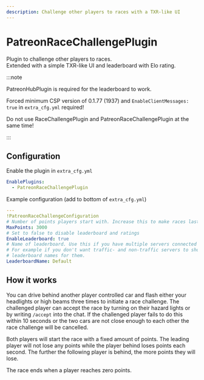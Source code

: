 ```yaml
---
description: Challenge other players to races with a TXR-like UI
---
```


# PatreonRaceChallengePlugin
Plugin to challenge other players to races.  
Extended with a simple TXR-like UI and leaderboard with Elo rating.

:::note

PatreonHubPlugin is required for the leaderboard to work.

Forced minimum CSP version of 0.1.77 (1937) and `EnableClientMessages: true` in `extra_cfg.yml` required!

Do not use RaceChallengePlugin and PatreonRaceChallengePlugin at the same time!

:::

## Configuration
Enable the plugin in `extra_cfg.yml`
```yaml
EnablePlugins:
  - PatreonRaceChallengePlugin
```
Example configuration (add to bottom of `extra_cfg.yml`)
```yaml
---
!PatreonRaceChallengeConfiguration
# Number of points players start with. Increase this to make races last longer
MaxPoints: 3000
# Set to false to disable leaderboard and ratings
EnableLeaderboard: true
# Name of leaderboard. Use this if you have multiple servers connected to the hub and want them to have different leaderboards.
# For example if you don't want traffic- and non-traffic servers to show on the same leaderboard, just use different
# leaderboard names for them.
LeaderboardName: Default
```
## How it works
You can drive behind another player controlled car and flash either your headlights or high beams three times to initiate a race challenge.
The challenged player can accept the race by turning on their hazard lights or by writing `/accept` into the chat. If the challenged player fails to do this within 10 seconds or the two cars are not close enough to each other the race challenge will be cancelled.

Both players will start the race with a fixed amount of points. The leading player will not lose any points while the player behind loses points each second. The further the following player is behind, the more points they will lose.

The race ends when a player reaches zero points.